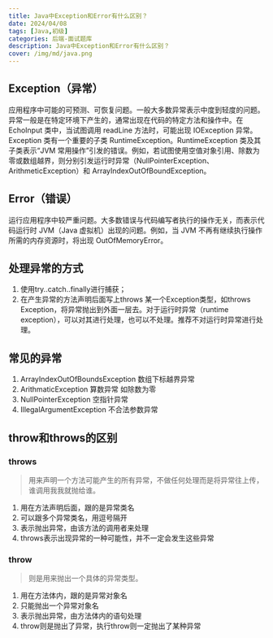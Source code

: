 ```yaml
---
title: Java中Exception和Error有什么区别？
date: 2024/04/08
tags: [Java,初级]
categories: 后端-面试题库
description: Java中Exception和Error有什么区别？
cover: /img/md/java.png
---
```


## Exception（异常）
应用程序中可能的可预测、可恢复问题。一般大多数异常表示中度到轻度的问题。异常一般是在特定环境下产生的，通常出现在代码的特定方法和操作中。在 EchoInput 类中，当试图调用 readLine 方法时，可能出现 IOException 异常。
Exception 类有一个重要的子类 RuntimeException。RuntimeException 类及其子类表示“JVM 常用操作”引发的错误。例如，若试图使用空值对象引用、除数为零或数组越界，则分别引发运行时异常（NullPointerException、ArithmeticException）和 ArrayIndexOutOfBoundException。

## Error（错误）
运行应用程序中较严重问题。大多数错误与代码编写者执行的操作无关，而表示代码运行时 JVM（Java 虚拟机）出现的问题。例如，当 JVM 不再有继续执行操作所需的内存资源时，将出现 OutOfMemoryError。

## 处理异常的方式
1. 使用try..catch..finally进行捕获；
2. 在产生异常的方法声明后面写上throws 某一个Exception类型，如throws Exception，将异常抛出到外面一层去。对于运行时异常（runtime exception），可以对其进行处理，也可以不处理。推荐不对运行时异常进行处理。

## 常见的异常
1. ArrayIndexOutOfBoundsException 数组下标越界异常
2. ArithmaticException 算数异常 如除数为零
3. NullPointerException 空指针异常
4. IllegalArgumentException 不合法参数异常

## throw和throws的区别

### throws
>用来声明一个方法可能产生的所有异常，不做任何处理而是将异常往上传，谁调用我我就抛给谁。

1. 用在方法声明后面，跟的是异常类名
2. 可以跟多个异常类名，用逗号隔开
3. 表示抛出异常，由该方法的调用者来处理
4. throws表示出现异常的一种可能性，并不一定会发生这些异常

### throw
>则是用来抛出一个具体的异常类型。

1. 用在方法体内，跟的是异常对象名
2. 只能抛出一个异常对象名
3. 表示抛出异常，由方法体内的语句处理
4. throw则是抛出了异常，执行throw则一定抛出了某种异常  